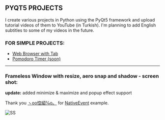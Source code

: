 ## PYQT5 PROJECTS
I create various projects in Python using the PyQt5 framework and upload tutorial videos of them to YouTube (in Turkish). I'm planning to add English subtitles to some of my videos in the future.
### FOR SIMPLE PROJECTS:
- [Web Browser with Tab](https://www.youtube.com/watch?v=5JHwtz0DNN8)
- [Pomodoro Timer (soon)](https://www.youtube.com/channel/UCVgHXeyLcYLE1baDPLyHAGA)

---
### Frameless Window with resize, aero snap and shadow - screen shot:
**update:** added minimize & maximize and popup effect support

Thank you [ヽoo悾絔℅o。](https://github.com/892768447) for [NativeEvent](https://github.com/PyQt5/PyQt/blob/63c6376358acb1863313fb5593097e6e0210cad6/Demo/NativeEvent.py) example.

![SS](https://i.imgur.com/1rolcAQ.png)
